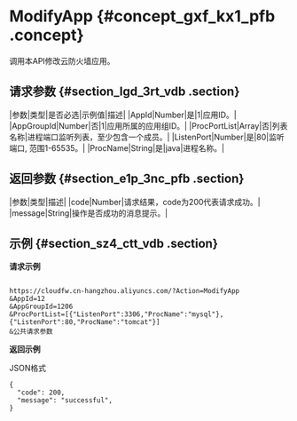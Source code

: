 # ModifyApp {#concept_gxf_kx1_pfb .concept}

调用本API修改云防火墙应用。

## 请求参数 {#section_lgd_3rt_vdb .section}

|参数|类型|是否必选|示例值|描述|
|AppId|Number|是|1|应用ID。|
|AppGroupId|Number|否|1|应用所属的应用组ID。|
|ProcPortList|Array|否|列表名称|进程端口监听列表，至少包含一个成员。|
|ListenPort|Number|是|80|监听端口, 范围1-65535。|
|ProcName|String|是|java|进程名称。|

## 返回参数 {#section_e1p_3nc_pfb .section}

|参数|类型|描述|
|code|Number|请求结果，code为200代表请求成功。|
|message|String|操作是否成功的消息提示。|

## 示例 {#section_sz4_ctt_vdb .section}

**请求示例**

```

https://cloudfw.cn-hangzhou.aliyuncs.com/?Action=ModifyApp
&AppId=12
&AppGroupId=1206
&ProcPortList=[{"ListenPort":3306,"ProcName":"mysql"},{"ListenPort":80,"ProcName":"tomcat"}]
&公共请求参数
```

**返回示例**

JSON格式

```
{
  "code": 200,
  "message": "successful",
} 

```


